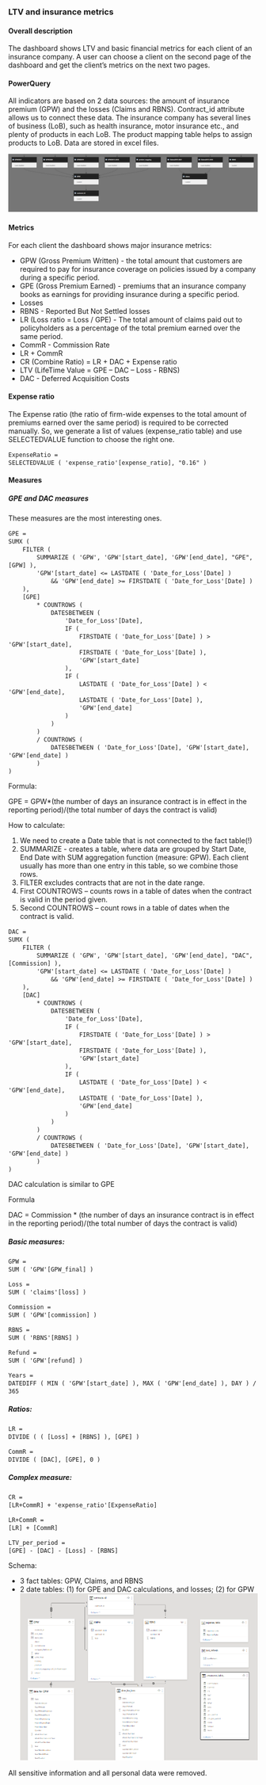 ### LTV and insurance metrics

#### Overall description

The dashboard shows LTV and basic financial metrics for each client of an insurance company. A user can choose a client on the second page of the dashboard and get the client’s metrics on the next two pages. 

#### PowerQuery

All indicators are based on 2 data sources: the amount of insurance premium (GPW) and the losses (Claims and RBNS). Contract_id attribute allows us to connect these data. The insurance company has several lines of business (LoB), such as health insurance, motor insurance etc., and plenty of products in each LoB. The product mapping table helps to assign products to LoB. Data are stored in excel files.

![Schema](https://github.com/AndreyDyachkov/PowerBI_dashboards/blob/main/LTV_and_insurance_metrics/dependencies.png)

#### Metrics
For each client the dashboard shows major insurance metrics:
- GPW (Gross Premium Written) - the total amount that customers are required to pay for insurance coverage on policies issued by a company during a specific period.
- GPE (Gross Premium Earned) - premiums that an insurance company books as earnings for providing insurance during a specific period.
- Losses
- RBNS - Reported But Not Settled losses
- LR (Loss ratio = Loss / GPE) - The total amount of claims paid out to policyholders as a percentage of the total premium earned over the same period. 
- CommR - Commission Rate
- LR + CommR
- CR (Combine Ratio) = LR + DAC + Expense ratio
- LTV (LifeTime Value = GPE – DAC – Loss - RBNS)
- DAC - Deferred Acquisition Costs

#### Expense ratio
The Expense ratio (the ratio of firm-wide expenses to the total amount of premiums earned over the same period) is required to be corrected manually. So, we generate a list of values (expense_ratio table) and use SELECTEDVALUE function to choose the right one.
```
ExpenseRatio =
SELECTEDVALUE ( 'expense_ratio'[expense_ratio], "0.16" )
```

#### Measures

##### GPE and DAC measures

These measures are the most interesting ones. 

```
GPE =
SUMX (
    FILTER (
        SUMMARIZE ( 'GPW', 'GPW'[start_date], 'GPW'[end_date], "GPE", [GPW] ),
        'GPW'[start_date] <= LASTDATE ( 'Date_for_Loss'[Date] )
            && 'GPW'[end_date] >= FIRSTDATE ( 'Date_for_Loss'[Date] )
    ),
    [GPE]
        * COUNTROWS (
            DATESBETWEEN (
                'Date_for_Loss'[Date],
                IF (
                    FIRSTDATE ( 'Date_for_Loss'[Date] ) > 'GPW'[start_date],
                    FIRSTDATE ( 'Date_for_Loss'[Date] ),
                    'GPW'[start_date]
                ),
                IF (
                    LASTDATE ( 'Date_for_Loss'[Date] ) < 'GPW'[end_date],
                    LASTDATE ( 'Date_for_Loss'[Date] ),
                    'GPW'[end_date]
                )
            )
        )
        / COUNTROWS (
            DATESBETWEEN ( 'Date_for_Loss'[Date], 'GPW'[start_date], 'GPW'[end_date] )
        )
)
```
Formula:

GPE = GPW*(the number of days an insurance contract is in effect in the reporting period)/(the total number of days the contract is valid)

How to calculate:
1.	We need to create a Date table that is not connected to the fact table(!)
2.	SUMMARIZE - creates a table, where data are grouped by Start Date, End Date with SUM aggregation function (measure: GPW). Each client usually has more than one entry in this table, so we combine those rows.
2.	FILTER excludes contracts that are not in the date range.
3.	First COUNTROWS – counts rows in a table of dates when the contract is valid in the period given.
4.	Second COUNTROWS – count rows in a table of dates when the contract is valid.

```
DAC =
SUMX (
    FILTER (
        SUMMARIZE ( 'GPW', 'GPW'[start_date], 'GPW'[end_date], "DAC", [Commission] ),
        'GPW'[start_date] <= LASTDATE ( 'Date_for_Loss'[Date] )
            && 'GPW'[end_date] >= FIRSTDATE ( 'Date_for_Loss'[Date] )
    ),
    [DAC]
        * COUNTROWS (
            DATESBETWEEN (
                'Date_for_Loss'[Date],
                IF (
                    FIRSTDATE ( 'Date_for_Loss'[Date] ) > 'GPW'[start_date],
                    FIRSTDATE ( 'Date_for_Loss'[Date] ),
                    'GPW'[start_date]
                ),
                IF (
                    LASTDATE ( 'Date_for_Loss'[Date] ) < 'GPW'[end_date],
                    LASTDATE ( 'Date_for_Loss'[Date] ),
                    'GPW'[end_date]
                )
            )
        )
        / COUNTROWS (
            DATESBETWEEN ( 'Date_for_Loss'[Date], 'GPW'[start_date], 'GPW'[end_date] )
        )
)
```

DAC calculation is similar to GPE

Formula

DAC = Commission * (the number of days an insurance contract is in effect in the reporting period)/(the total number of days the contract is valid)


##### Basic measures:
```
GPW =
SUM ( 'GPW'[GPW_final] )
```
```
Loss =
SUM ( 'claims'[loss] )
```
```
Commission =
SUM ( 'GPW'[commission] )
```
```
RBNS =
SUM ( 'RBNS'[RBNS] )
```
```
Refund =
SUM ( 'GPW'[refund] )
```
```
Years =
DATEDIFF ( MIN ( 'GPW'[start_date] ), MAX ( 'GPW'[end_date] ), DAY ) / 365
```

##### Ratios:
```
LR =
DIVIDE ( ( [Loss] + [RBNS] ), [GPE] )
```
```
CommR =
DIVIDE ( [DAC], [GPE], 0 )
```
##### Complex measure:
```
CR =
[LR+CommR] + 'expense_ratio'[ExpenseRatio]
```
```
LR+CommR =
[LR] + [CommR]
```
```
LTV_per_period =
[GPE] - [DAC] - [Loss] - [RBNS]
```

Schema:
-	3 fact tables: GPW, Claims, and RBNS
-	2 date tables: (1) for GPE and DAC calculations, and losses; (2) for GPW  
![Schema](https://github.com/AndreyDyachkov/PowerBI_dashboards/blob/main/LTV_and_insurance_metrics/schema.png)

All sensitive information and all personal data were removed.

